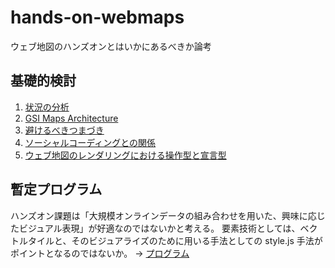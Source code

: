 # hands-on-webmaps
ウェブ地図のハンズオンとはいかにあるべきか論考

## 基礎的検討
1. [状況の分析](analysis.md)
2. [GSI Maps Architecture](architecture.md)
3. [避けるべきつまづき](obstacles.md)
4. [ソーシャルコーディングとの関係](social_coding.md)
5. [ウェブ地図のレンダリングにおける操作型と宣言型](imperative_declarative.md)

## 暫定プログラム
ハンズオン課題は「大規模オンラインデータの組み合わせを用いた、興味に応じたビジュアル表現」が好適なのではないかと考える。
要素技術としては、ベクトルタイルと、そのビジュアライズのために用いる手法としての style.js 手法がポイントとなるのではないか。
→ [プログラム](program.md)
